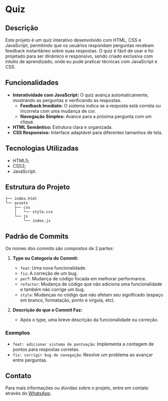 # Quiz

## Descrição
Este projeto é um quiz interativo desenvolvido com HTML, CSS e JavaScript, permitindo que os usuários respondam perguntas recebam feedback instantâneo sobre suas respostas.
O quiz é fácil de usar e foi projetado para ser dinâmico e responsivo, sendo criado exclusiva com intuito de aprendizado, onde eu pude praticar técnicas com JavaScript e CSS.

## Funcionalidades
- **Interatividade com JavaScript:** O quiz avança automaticamente, mostrando as perguntas e verificando as respostas.
  - **Feedback Imediato:** O sistema indica se a resposta está correta ou incorreta com uma mudança de cor.
  - **Navegação Simples:** Avance para a próxima pergunta com um clique.
- **HTML Semântico:** Estrutura clara e organizada.
- **CSS Responsivo:** Interface adaptável para diferentes tamanhos de tela.

## Tecnologias Utilizadas
- HTML5;
- CSS3;
- JavaScript.

## Estrutura do Projeto
```plaintext
├── index.html
└── assets
    ├── css
    │   └── style.css
    └── js
        └── index.js
```

## Padrão de Commits

Os nomes dos commits são compostos de 2 partes:

1. **Type ou Categoria do Commit:**
   - `feat`: Uma nova funcionalidade.
   - `fix`: A correção de um bug.
   - `perf`: Mudança de código focada em melhorar performance.
   - `refactor`: Mudança de código que não adiciona uma funcionalidade e também não corrige um bug.
   - `style`: Mudanças no código que não afetam seu significado (espaço em branco, formatação, ponto e vírgula, etc).

2. **Descrição do que o Commit Faz:**
   - Após o type, uma breve descrição da funcionalidade ou correção.

### Exemplos

- `feat: adicionar sistema de pontuação`: Implementa a contagem de pontos para respostas corretas.
- `fix: corrigir bug de navegação`: Resolve um problema ao avançar entre perguntas.

## Contato
Para mais informações ou dúvidas sobre o projeto, entre em contato através do [WhatsApp](https://api.whatsapp.com/send?phone=5561998019018).
